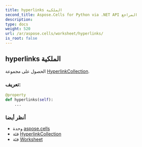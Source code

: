```yaml
---
title: hyperlinks الملكية
second_title: Aspose.Cells for Python via .NET API المراجع
description:
type: docs
weight: 520
url: /ar/aspose.cells/worksheet/hyperlinks/
is_root: false
---
```

##  hyperlinks الملكية

الحصول على مجموعة [HyperlinkCollection](/cells/python-net/ar/aspose.cells/hyperlinkcollection).
###  تعريف:
```python
@property
def hyperlinks(self):
    ...
```

###  أنظر أيضا
* وحدة [aspose.cells](../../)
* فئة [HyperlinkCollection](/cells/python-net/ar/aspose.cells/hyperlinkcollection)
* فئة [Worksheet](/cells/python-net/ar/aspose.cells/worksheet)
